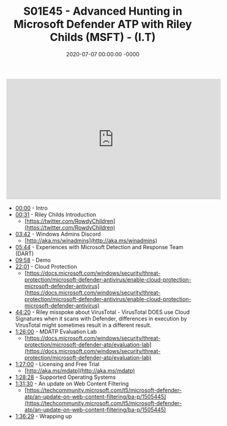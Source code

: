 ﻿---
layout: post
title: "S01E45 - Advanced Hunting in Microsoft Defender ATP with Riley Childs (MSFT) - (I.T)"
date: 2020-07-07 00:00:00 -0000
categories:
---

<iframe loading="lazy" width="560" height="315" src="https://www.youtube.com/embed/SU89_qleRcU" title="YouTube video player" frameborder="0" allow="accelerometer; autoplay; clipboard-write; encrypted-media; gyroscope; picture-in-picture" allowfullscreen></iframe>

 * [00:00](https://www.youtube.com/watch?v=SU89_qleRcU&t=0s) - Intro
 * [00:31](https://www.youtube.com/watch?v=SU89_qleRcU&t=31s) - Riley Childs Introduction
   - [https://twitter.com/RowdyChildren](https://twitter.com/RowdyChildren)
 * [03:42](https://www.youtube.com/watch?v=SU89_qleRcU&t=222s) - Windows Admins Discord
   - [http://aka.ms/winadmins](http://aka.ms/winadmins)
 * [05:44](https://www.youtube.com/watch?v=SU89_qleRcU&t=344s) - Experiences with Microsoft Detection and Response Team (DART)
 * [09:58](https://www.youtube.com/watch?v=SU89_qleRcU&t=598s) - Demo
 * [22:01](https://www.youtube.com/watch?v=SU89_qleRcU&t=1321s) - Cloud Protection
   - [https://docs.microsoft.com/windows/security/threat-protection/microsoft-defender-antivirus/enable-cloud-protection-microsoft-defender-antivirus](https://docs.microsoft.com/windows/security/threat-protection/microsoft-defender-antivirus/enable-cloud-protection-microsoft-defender-antivirus)
 * [44:20](https://www.youtube.com/watch?v=SU89_qleRcU&t=2660s) - Riley misspoke about VirusTotal - VirusTotal DOES use Cloud Signatures when it scans with             Defender, differences in execution by VirusTotal might sometimes result in a different result.
 * [1:26:00](https://www.youtube.com/watch?v=SU89_qleRcU&t=1620s) - MDATP Evaluation Lab
   - [https://docs.microsoft.com/windows/security/threat-protection/microsoft-defender-atp/evaluation-lab](https://docs.microsoft.com/windows/security/threat-protection/microsoft-defender-atp/evaluation-lab)
 * [1:27:00](https://www.youtube.com/watch?v=SU89_qleRcU&t=1680s) - Licensing and Free Trial
   - [http://aka.ms/mdatp](http://aka.ms/mdatp)
 * [1:28:28](https://www.youtube.com/watch?v=SU89_qleRcU&t=1768s) - Supported Operating Systems
 * [1:31:30](https://www.youtube.com/watch?v=SU89_qleRcU&t=1950s) - An update on Web Content Filtering
   - [https://techcommunity.microsoft.com/t5/microsoft-defender-atp/an-update-on-web-content-filtering/ba-p/1505445](https://techcommunity.microsoft.com/t5/microsoft-defender-atp/an-update-on-web-content-filtering/ba-p/1505445)
 * [1:36:29](https://www.youtube.com/watch?v=SU89_qleRcU&t=2249s) - Wrapping up

